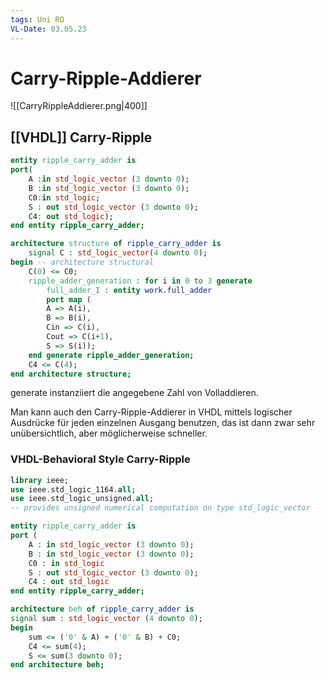 ```yaml
---
tags: Uni RO
VL-Date: 03.05.23
---
```

# Carry-Ripple-Addierer

![[CarryRippleAddierer.png|400]]

## [[VHDL]] Carry-Ripple

```VHDL
entity ripple_carry_adder is
port(
	A :in std_logic_vector (3 downto 0);
	B :in std_logic_vector (3 downto 0);
	C0:in std_logic;
	S : out std_logic_vector (3 downto 0);
	C4: out std_logic);
end entity ripple_carry_adder;

architecture structure of ripple_carry_adder is
	signal C : std_logic_vector(4 downto 0);
begin -- architecture structural
	C(0) <= C0;
	ripple_adder_generation : for i in 0 to 3 generate
		full_adder_I : entity work.full_adder
		port map (
		A => A(i),
		B => B(i),
		Cin => C(i),
		Cout => C(i+1),
		S => S(i));
	end generate ripple_adder_generation;
	C4 <= C(4);
end architecture structure;
```
generate instanziiert die angegebene Zahl von Volladdieren.

Man kann auch den Carry-Ripple-Addierer in VHDL mittels logischer Ausdrücke für jeden einzelnen Ausgang benutzen, das ist dann zwar sehr unübersichtlich, aber möglicherweise schneller.

### VHDL-Behavioral Style Carry-Ripple
```VHDL
library ieee;
use ieee.std_logic_1164.all;
use ieee.std_logic_unsigned.all;
-- provides unsigned numerical computation on type std_logic_vector

entity ripple_carry_adder is
port (
	A : in std_logic_vector (3 downto 0);
	B : in std_logic_vector (3 downto 0);
	C0 : in std_logic
	S : out std_logic_vector (3 downto 0);
	C4 : out std_logic
end entity ripple_carry_adder;

architecture beh of ripple_carry_adder is
signal sum : std_logic_vector (4 downto 0);
begin
	sum <= ('0' & A) + ('0' & B) + C0;
	C4 <= sum(4);
	S <= sum(3 downto 0);
end architecture beh;
```

